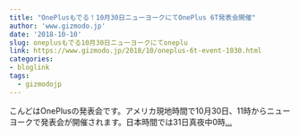 ```yaml
---
title: "OnePlusもでる！10月30日ニューヨークにてOnePlus 6T発表会開催"
author: 'www.gizmodo.jp'
date: '2018-10-10'
slug: oneplusもでる10月30日ニューヨークにてoneplu
link: https://www.gizmodo.jp/2018/10/oneplus-6t-event-1030.html
categories:
- bloglink
tags:
  - gizmodojp
---
```


こんどはOnePlusの発表会です。アメリカ現地時間で10月30日、11時からニューヨークで発表会が開催されます。日本時間では31日真夜中0時[... <i class="fas fa-external-link-alt"></i>](https://www.gizmodo.jp/2018/10/oneplus-6t-event-1030.html)

